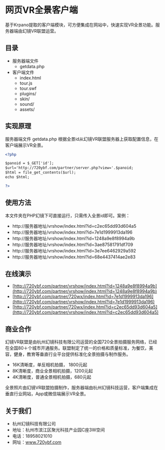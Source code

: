 # 网页VR全景客户端

基于Krpano提取的客户端模块，可方便集成在网站中，快速实现VR全景功能。服务器端由幻镜VR联盟运营。

## 目录

* 服务器端文件
  * getdata.php
* 客户端文件
  * index.html
  * tour.js
  * tour.swf
  * plugins/
  * skin/
  * sound/
  * assets/

## 实现原理

服务器端文件 getdata.php 根据全景id从幻镜VR联盟服务器上获取配置信息，在客户端展示VR全景。


```xml
<?php

$panoid = $_GET['id'];
$url='http://720ybf.com/partner/server.php?view='.$panoid;
$html = file_get_contents($url);
echo $html;

?>
```

## 使用方法

本文件夹在PHP幻镜下可直接运行，只需传入全景id即可。案例：

  - http://服务器地址/vrshow/index.html?id=c2ec65dd93d604a5
  - http://服务器地址/vrshow/index.html?id=7e1d1999913da196
  - http://服务器地址/vrshow/index.html?id=1248a9e8f8994a9b
  - http://服务器地址/vrshow/index.html?id=3ae87581791df709
  - http://服务器地址/vrshow/index.html?id=3e7ee6462929a592
  - http://服务器地址/vrshow/index.html?id=68e4437414ae2e83


## 在线演示

* [http://720ybf.com/partner/vrshow/index.html?id=1248a9e8f8994a9b](http://720ybf.com/partner/vrshow/index.html?id=1248a9e8f8994a9b)
* [http://720ybf.com/partner/720wx/index.html?id=7e1d1999913da196](http://720ybf.com/partner/vrshow/index.html?id=7e1d1999913da196)
* [http://720ybf.com/partner/720wx/index.html?id=c2ec65dd93d604a5](http://720ybf.com/partner/vrshow/index.html?id=c2ec65dd93d604a5)



## 商业合作

幻镜VR联盟是由杭州幻镜科技有限公司运营的全国720全景拍摄服务网络，已经在全国80＋个城市开通服务。联盟制定了统一的价格和质量标准，为餐饮，美容，健身，教育等垂直行业平台提供标准化全景拍摄与制作服务。

  - 16K清晰度，单反相机拍摄， 1800元起
  - 8K清晰度，商业全景相机拍摄，1200元起
  - 4K清晰度，普通全景相机拍摄，680元起

全景照片由幻镜VR联盟拍摄制作，服务器端由杭州幻镜科技运营，客户端集成在垂直行业网站，App或微信端展示VR全景。

## 关于我们

  - 杭州幻镜科技有限公司
  - 地址：杭州市滨江区聚光科技产业园C座3W空间
  - 电话：18958021010
  - 网址：www.720ybf.com

